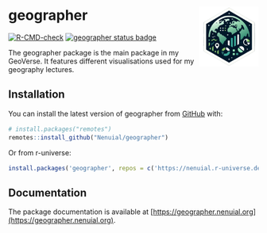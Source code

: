 # geographer <img src="man/figures/logo.png" width="120" align="right"/>

<!-- badges: start -->
[![R-CMD-check](https://github.com/Nenuial/geographer/actions/workflows/R-CMD-check.yaml/badge.svg)](https://github.com/Nenuial/geographer/actions/workflows/R-CMD-check.yaml)
[![geographer status badge](https://nenuial.r-universe.dev/badges/geographer)](https://nenuial.r-universe.dev/geographer)
<!-- badges: end -->

The geographer package is the main package in my GeoVerse. It features different visualisations used
for my geography lectures.

## Installation

You can install the latest version of geographer from [GitHub](https://github.com/) with:

``` r
# install.packages("remotes")
remotes::install_github("Nenuial/geographer")
```

Or from r-universe:

``` r
install.packages('geographer', repos = c('https://nenuial.r-universe.dev', 'https://cloud.r-project.org'))
```

## Documentation

The package documentation is available at [https://geographer.nenuial.org](https://geographer.nenuial.org).
